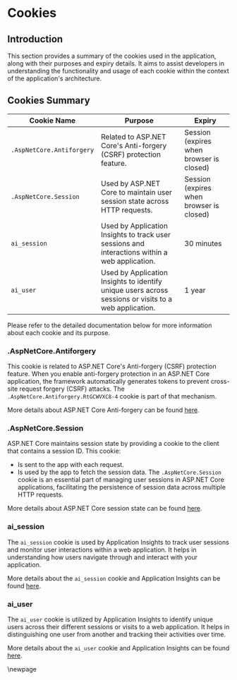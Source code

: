 ﻿# Cookies

## Introduction
This section provides a summary of the cookies used in the application, along with their purposes and expiry details. It aims to assist developers in understanding the functionality and usage of each cookie within the context of the application's architecture.

## Cookies Summary

| Cookie Name | Purpose | Expiry |
|----------------|---------------------|-----------------------|
| `.AspNetCore.Antiforgery` | Related to ASP.NET Core's Anti-forgery (CSRF) protection feature. | Session (expires when browser is closed) |
| `.AspNetCore.Session` | Used by ASP.NET Core to maintain user session state across HTTP requests. | Session (expires when browser is closed) |
| `ai_session` | Used by Application Insights to track user sessions and interactions within a web application. | 30 minutes |
| `ai_user`| Used by Application Insights to identify unique users across sessions or visits to a web application. | 1 year |

Please refer to the detailed documentation below for more information about each cookie and its purpose.

### .AspNetCore.Antiforgery

This cookie is related to ASP.NET Core's Anti-forgery (CSRF) protection feature. When you enable anti-forgery protection in an ASP.NET Core application, the framework automatically generates tokens to prevent cross-site request forgery (CSRF) attacks. The `.AspNetCore.Antiforgery.RtGCWVXC8-4` cookie is part of that mechanism.


More details about ASP.NET Core Anti-forgery can be found [here](https://learn.microsoft.com/en-us/aspnet/core/security/anti-request-forgery?view=aspnetcore-8.0).

### .AspNetCore.Session

ASP.NET Core maintains session state by providing a cookie to the client that contains a session ID. This cookie:
- Is sent to the app with each request.
- Is used by the app to fetch the session data.
  The `.AspNetCore.Session` cookie is an essential part of managing user sessions in ASP.NET Core applications, facilitating the persistence of session data across multiple HTTP requests.

More details about ASP.NET Core session state can be found [here](https://learn.microsoft.com/en-us/aspnet/core/fundamentals/app-state?view=aspnetcore-8.0#session-options).

### ai_session

The `ai_session` cookie is used by Application Insights to track user sessions and monitor user interactions within a web application. It helps in understanding how users navigate through and interact with your application.

More details about the `ai_session` cookie and Application Insights can be found [here](https://learn.microsoft.com/en-us/aspnet/core/fundamentals/app-state?view=aspnetcore-8.0#session-options).

### ai_user

The `ai_user` cookie is utilized by Application Insights to identify unique users across their different sessions or visits to a web application. It helps in distinguishing one user from another and tracking their activities over time.

More details about the `ai_user` cookie and Application Insights can be found [here](https://learn.microsoft.com/en-us/aspnet/core/fundamentals/app-state?view=aspnetcore-8.0#session-options).

<!-- Leave the rest of this page blank -->
\newpage